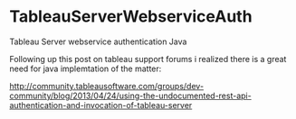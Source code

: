 TableauServerWebserviceAuth
===========================

Tableau Server webservice authentication Java


Following up this post on tableau support forums i realized there is a great need for java implemtation of the matter:

http://community.tableausoftware.com/groups/dev-community/blog/2013/04/24/using-the-undocumented-rest-api-authentication-and-invocation-of-tableau-server

